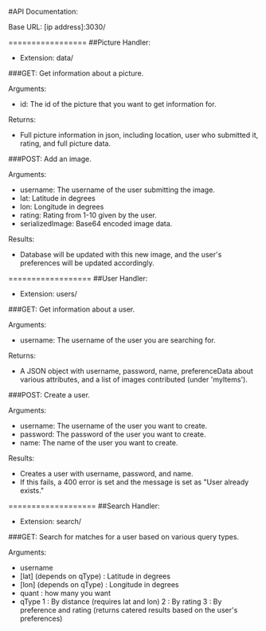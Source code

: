 #API Documentation:

Base URL: [ip address]:3030/

=================
##Picture Handler: 
- Extension: data/

###GET: Get information about a picture.

Arguments: 
- id: The id of the picture that you want to get information for.

Returns:
- Full picture information in json, including location, user who submitted it, rating, and full picture data.

###POST: Add an image.

Arguments:
- username: The username of the user submitting the image.
- lat: Latitude in degrees
- lon: Longitude in degrees
- rating: Rating from 1-10 given by the user.
- serializedImage: Base64 encoded image data.

Results:
- Database will be updated with this new image, and the user's preferences will be updated accordingly.

==================
##User Handler:
- Extension: users/

###GET: Get information about a user.

Arguments:
- username: The username of the user you are searching for.

Returns:
- A JSON object with username, password, name, preferenceData about various attributes, and a list of images contributed (under 'myItems').

###POST: Create a user.

Arguments:
- username: The username of the user you want to create.
- password: The password of the user you want to create.
- name: The name of the user you want to create.

Results:
- Creates a user with username, password, and name. 
- If this fails, a 400 error is set and the message is set as "User already exists."

===================
##Search Handler:
- Extension: search/

###GET: Search for matches for a user based on various query types.

Arguments:
- username
- [lat] (depends on qType) : Latitude in degrees
- [lon] (depends on qType) : Longitude in degrees
- quant : how many you want
- qType
   1 : By distance (requires lat and lon)
   2 : By rating 
   3 : By preference and rating (returns catered results based on the user's preferences)
   
